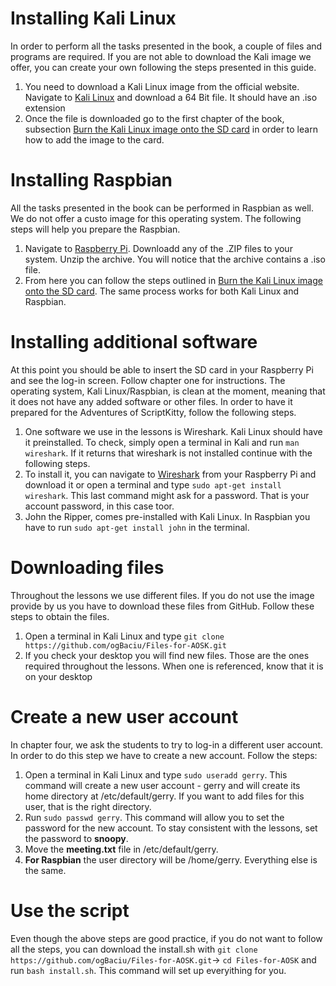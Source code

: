# Installing Kali Linux

In order to perform all the tasks presented in the book, a couple of files and programs are required. If you are not able to download the Kali image we offer, you can create your own following the steps presented in this guide. 

1.	You need to download a Kali Linux image from the official website. Navigate to [Kali Linux](https://www.kali.org/downloads/) and download a 64 Bit file. It should have an .iso extension
2.	Once the file is downloaded go to the first chapter of the book, subsection [Burn the Kali Linux image onto the SD card](https://suzannejmatthews.gitbooks.io/aosk/content/chapter1.html) in order to learn how to add the image to the card.

# Installing Raspbian 

All the tasks presented in the book can be performed in Raspbian as well. We do not offer a custo image for this operating system. The following steps will help you prepare the Raspbian.

1. Navigate to [Raspberry Pi](https://www.raspberrypi.org/downloads/raspbian/). Downloadd any of the .ZIP files to your system. Unzip the archive. You will notice that the archive contains a .iso file. 
2. From here you can follow the steps outlined in [Burn the Kali Linux image onto the SD card](https://suzannejmatthews.gitbooks.io/aosk/content/chapter1.html). The same process works for both Kali Linux and Raspbian. 

# Installing additional software

At this point you should be able to insert the SD card in your Raspberry Pi and see the log-in screen. Follow chapter one for instructions. The operating system, Kali Linux/Raspbian, is clean at the moment, meaning that it does not have any added software or other files. In order to have it prepared for the Adventures of ScriptKitty, follow the following steps.

1.	One software we use in the lessons is Wireshark. Kali Linux should have it preinstalled. To check, simply open a terminal in Kali and run `man wireshark`. If it returns that wireshark is not installed continue with the following steps.
2.	 To install it, you can navigate to [Wireshark](https://www.wireshark.org/) from your Raspberry Pi and download it or open a terminal and type `sudo apt-get install wireshark`. This last command might ask for a password. That is your account password, in this case toor. 
3.	John the Ripper, comes pre-installed with Kali Linux. In Raspbian you have to run `sudo apt-get install john` in the terminal.

 

# Downloading files

Throughout the lessons we use different files. If you do not use the image provide by us you have to download these files from GitHub.  Follow these steps to obtain the files.
1.	Open a terminal in Kali Linux and type `git clone https://github.com/ogBaciu/Files-for-AOSK.git` 
2.	If you check your desktop you will find new files. Those are the ones required throughout the lessons. When one is referenced, know that it is on your desktop

# Create a new user account

In chapter four, we ask the students to try to log-in a different user account. In order to do this step we have to create a new account. Follow the steps:

1. Open a terminal in Kali Linux and type `sudo useradd gerry`. This command will create a new user account - gerry and  will create its home directory at /etc/default/gerry. If you want to add files for this user, that is the right directory.
2. Run `sudo passwd gerry`. This command will allow you to set the password for the new account. To stay consistent with the lessons, set the password to **snoopy**.
3. Move the **meeting.txt** file in /etc/default/gerry.
4. **For Raspbian** the user directory will be /home/gerry. Everything else is the same.

# Use the script

Even though the above steps are good practice, if you do not want to follow all the steps, you can download the install.sh with `git clone https://github.com/ogBaciu/Files-for-AOSK.git`-> `cd Files-for-AOSK` and run `bash install.sh`. This command will set up everyithing for you.
